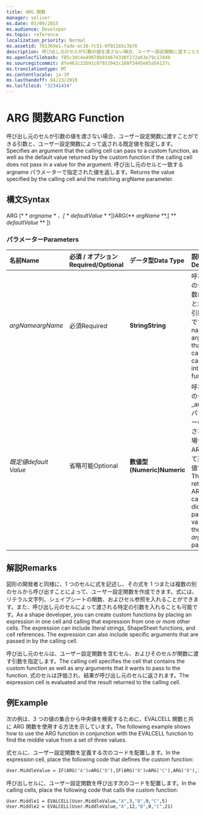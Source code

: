 ```yaml
---
title: ARG 関数
manager: soliver
ms.date: 03/09/2015
ms.audience: Developer
ms.topic: reference
localization_priority: Normal
ms.assetid: 781369e1-fade-ec10-7c51-0f921b5c3b76
description: 呼び出し元のセルが引数の値を渡さない場合、ユーザー設定関数に渡すことができる引数と、ユーザー設定関数によって返される既定値を指定します。 呼び出し元のセルと一致する argname パラメーターで指定された値を返します。
ms.openlocfilehash: f85c3dc4a49878b034674330f272a63e79c17d49
ms.sourcegitcommit: 8fe462c32b91c87911942c188f3445e85a54137c
ms.translationtype: MT
ms.contentlocale: ja-JP
ms.lasthandoff: 04/23/2019
ms.locfileid: "32341434"
---
```

# <a name="arg-function"></a><span data-ttu-id="21018-104">ARG 関数</span><span class="sxs-lookup"><span data-stu-id="21018-104">ARG Function</span></span>

<span data-ttu-id="21018-105">呼び出し元のセルが引数の値を渡さない場合、ユーザー設定関数に渡すことができる引数と、ユーザー設定関数によって返される既定値を指定します。</span><span class="sxs-lookup"><span data-stu-id="21018-105">Specifies an argument that the calling cell can pass to a custom function, as well as the default value returned by the custom function if the calling cell does not pass in a value for the argument.</span></span> <span data-ttu-id="21018-106">呼び出し元のセルと一致する argname パラメーターで指定された値を返します。</span><span class="sxs-lookup"><span data-stu-id="21018-106">Returns the value specified by the calling cell and the matching argName parameter.</span></span>
  
## <a name="syntax"></a><span data-ttu-id="21018-107">構文</span><span class="sxs-lookup"><span data-stu-id="21018-107">Syntax</span></span>

<span data-ttu-id="21018-108">ARG (\* \* *argname* \* *、[* \* *defaultValue* \* \*])</span><span class="sxs-lookup"><span data-stu-id="21018-108">ARG(\*\* *argName* \*\*,[ \*\* *defaultValue* \*\* ])</span></span> 
  
### <a name="parameters"></a><span data-ttu-id="21018-109">パラメーター</span><span class="sxs-lookup"><span data-stu-id="21018-109">Parameters</span></span>

|<span data-ttu-id="21018-110">**名前**</span><span class="sxs-lookup"><span data-stu-id="21018-110">**Name**</span></span>|<span data-ttu-id="21018-111">**必須 / オプション**</span><span class="sxs-lookup"><span data-stu-id="21018-111">**Required/Optional**</span></span>|<span data-ttu-id="21018-112">**データ型**</span><span class="sxs-lookup"><span data-stu-id="21018-112">**Data Type**</span></span>|<span data-ttu-id="21018-113">**説明**</span><span class="sxs-lookup"><span data-stu-id="21018-113">**Description**</span></span>|
|:-----|:-----|:-----|:-----|
| <span data-ttu-id="21018-114">_argName_</span><span class="sxs-lookup"><span data-stu-id="21018-114">_argName_</span></span> <br/> |<span data-ttu-id="21018-115">必須</span><span class="sxs-lookup"><span data-stu-id="21018-115">Required</span></span>  <br/> |<span data-ttu-id="21018-116">**String**</span><span class="sxs-lookup"><span data-stu-id="21018-116">**String**</span></span> <br/> |<span data-ttu-id="21018-117">呼び出し元のセルが関数に渡すことができる引数の名前です。</span><span class="sxs-lookup"><span data-stu-id="21018-117">The name of an argument that the calling cell can pass into the function.</span></span>  <br/> |
| <span data-ttu-id="21018-118">_既定値_</span><span class="sxs-lookup"><span data-stu-id="21018-118">_default Value_</span></span> <br/> |<span data-ttu-id="21018-119">省略可能</span><span class="sxs-lookup"><span data-stu-id="21018-119">Optional</span></span>  <br/> |<span data-ttu-id="21018-120">**数値型 (Numeric)**</span><span class="sxs-lookup"><span data-stu-id="21018-120">**Numeric**</span></span> <br/> |<span data-ttu-id="21018-121">呼び出し元のセルが_argname_パラメーターの値を渡さなかった場合に、ARG によって返される値です。</span><span class="sxs-lookup"><span data-stu-id="21018-121">The value returned by ARG if the calling cell did not pass in a value for the  _argName_ parameter.</span></span>  <br/> |
   
## <a name="remarks"></a><span data-ttu-id="21018-122">解説</span><span class="sxs-lookup"><span data-stu-id="21018-122">Remarks</span></span>

<span data-ttu-id="21018-p103">図形の開発者と同様に、1 つのセルに式を記述し、その式を 1 つまたは複数の別のセルから呼び出すことによって、ユーザー設定関数を作成できます。式には、リテラル文字列、シェイプシートの関数、およびセル参照を入れることができます。また、呼び出し元のセルによって渡される特定の引数を入れることも可能です。</span><span class="sxs-lookup"><span data-stu-id="21018-p103">As a shape developer, you can create custom functions by placing an expression in one cell and calling that expression from one or more other cells. The expression can include literal strings, ShapeSheet functions, and cell references. The expression can also include specific arguments that are passed in by the calling cell.</span></span> 
  
<span data-ttu-id="21018-126">呼び出し元のセルは、ユーザー設定関数を含むセル、およびそのセルが関数に渡す引数を指定します。</span><span class="sxs-lookup"><span data-stu-id="21018-126">The calling cell specifies the cell that contains the custom function as well as any arguments that it wants to pass to the function.</span></span> <span data-ttu-id="21018-127">式のセルは評価され、結果が呼び出し元のセルに返されます。</span><span class="sxs-lookup"><span data-stu-id="21018-127">The expression cell is evaluated and the result returned to the calling cell.</span></span>
  
## <a name="example"></a><span data-ttu-id="21018-128">例</span><span class="sxs-lookup"><span data-stu-id="21018-128">Example</span></span>

<span data-ttu-id="21018-129">次の例は、3 つの値の集合から中央値を検索するために、EVALCELL 関数と共に ARG 関数を使用する方法を示しています。</span><span class="sxs-lookup"><span data-stu-id="21018-129">The following example shows how to use the ARG function in conjunction with the EVALCELL function to find the middle value from a set of three values.</span></span> 
  
<span data-ttu-id="21018-130">式セルに、ユーザー設定関数を定義する次のコードを配置します。</span><span class="sxs-lookup"><span data-stu-id="21018-130">In the expression cell, place the following code that defines the custom function:</span></span> 
  
```vb
User.MiddleValue = IF(ARG("A")>ARG("B"),IF(ARG("B")>ARG("C"),ARG("B"),IF(ARG("A")>ARG("C"),ARG("C"),ARG("A"))),IF(ARG("A")>ARG("C"),ARG("A"),IF(ARG("B")>ARG("C"),ARG("C"),ARG("B"))))
```

<span data-ttu-id="21018-131">呼び出しセルに、ユーザー設定関数を呼び出す次のコードを配置します。</span><span class="sxs-lookup"><span data-stu-id="21018-131">In the calling cells, place the following code that calls the custom function:</span></span>
  
```vb
User.Middle1 = EVALCELL(User.MiddleValue,"A",3,"B",9,"C",5) 
User.Middle2 = EVALCELL(User.MiddleValue,"A",12,"B",0,"C",21) 

```



